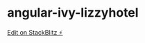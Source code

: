 # angular-ivy-lizzyhotel

[Edit on StackBlitz ⚡️](https://stackblitz.com/edit/angular-ivy-lizzyhotel)